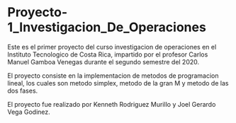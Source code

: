 # Proyecto-1_Investigacion_De_Operaciones

Este es el primer proyecto del curso investigacion de operaciones en el Instituto Tecnologico de Costa Rica, impartido por el profesor Carlos Manuel Gamboa Venegas durante el segundo semestre del 2020.

El proyecto consiste en la implementacion de metodos de programacion lineal, los cuales son metodo simplex, metodo de la gran M y metodo de las dos fases.

El proyecto fue realizado por Kenneth Rodriguez Murillo y Joel Gerardo Vega Godinez.
